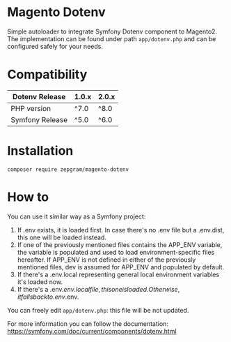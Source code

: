 # Magento Dotenv

Simple autoloader to integrate Symfony Dotenv component to Magento2.
The implementation can be found under path ``app/dotenv.php`` and can be configured safely for your needs.

# Compatibility

Dotenv Release | 1.0.x | 2.0.x |
---- |-------|-------|
PHP version | ^7.0  | ^8.0  |
Symfony Release | ^5.0  | ^6.0  |


# Installation

```
composer require zepgram/magento-dotenv
```

# How to

You can use it similar way as a Symfony project:
1. If .env exists, it is loaded first. In case there's no .env file but a .env.dist, this one will be loaded instead.
1. If one of the previously mentioned files contains the APP_ENV variable, the variable is populated and used to load environment-specific files hereafter. If APP_ENV is not defined in either of the previously mentioned files, dev is assumed for APP_ENV and populated by default.
1. If there's a .env.local representing general local environment variables it's loaded now.
1. If there's a .env.$env.local file, this one is loaded. Otherwise, it falls back to .env.$env.

You can freely edit ``app/dotenv.php``: this file will be not updated.

For more information you can follow the documentation:
https://symfony.com/doc/current/components/dotenv.html
